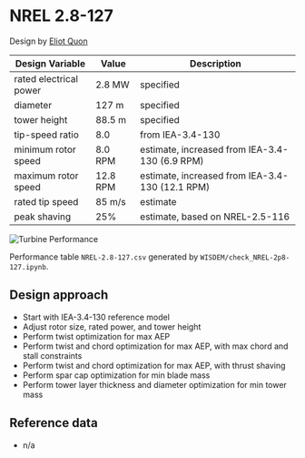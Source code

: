 # NREL 2.8-127

Design by [Eliot Quon](mailto:eliot.quon@nrel.gov)

| Design Variable        | Value    | Description |
| ---------------------- | -------- | ----------- |
| rated electrical power | 2.8 MW   | specified |
| diameter               | 127 m    | specified |
| tower height           | 88.5 m   | specified |
| tip-speed ratio        | 8.0      | from IEA-3.4-130 |
| minimum rotor speed    | 8.0 RPM  | estimate, increased from IEA-3.4-130 (6.9 RPM) |
| maximum rotor speed    | 12.8 RPM | estimate, increased from IEA-3.4-130 (12.1 RPM) |
| rated tip speed        | 85 m/s   | estimate |
| peak shaving           | 25%      | estimate, based on NREL-2.5-116 |

![Turbine Performance](WISDEM/figures/NREL-2.5-116_design_overview.png)

Performance table `NREL-2.8-127.csv` generated by `WISDEM/check_NREL-2p8-127.ipynb`.

## Design approach

* Start with IEA-3.4-130 reference model
* Adjust rotor size, rated power, and tower height
* Perform twist optimization for max AEP
* Perform twist and chord optimization for max AEP, with max chord and stall constraints
* Perform twist and chord optimization for max AEP, with thrust shaving
* Perform spar cap optimization for min blade mass
* Perform tower layer thickness and diameter optimization for min tower mass

## Reference data

* n/a
